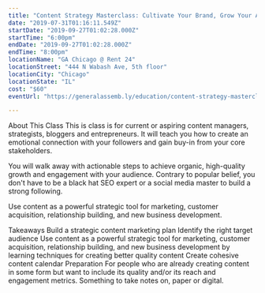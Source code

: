 ```yaml
---
title: "Content Strategy Masterclass: Cultivate Your Brand, Grow Your Audience"
date: "2019-07-31T01:16:11.549Z"
startDate: "2019-09-27T01:02:28.000Z"
startTime: "6:00pm"
endDate: "2019-09-27T01:02:28.000Z"
endTime: "8:00pm"
locationName: "GA Chicago @ Rent 24"
locationStreet: "444 N Wabash Ave, 5th floor"
locationCity: "Chicago"
locationState: "IL"
cost: "$60"
eventUrl: "https://generalassemb.ly/education/content-strategy-masterclass-cultivate-your-brand-grow-your-audience/chicago/82052"

---
```


About This Class
This is class is for current or aspiring content managers, strategists, bloggers and entrepreneurs. It will teach you how to create an emotional connection with your followers and gain buy-in from your core stakeholders.

You will walk away with actionable steps to achieve organic, high-quality growth and engagement with your audience. Contrary to popular belief, you don't have to be a black hat SEO expert or a social media master to build a strong following.

Use content as a powerful strategic tool for marketing, customer acquisition, relationship building, and new business development.

Takeaways
Build a strategic content marketing plan
Identify the right target audience
Use content as a powerful strategic tool for marketing, customer acquisition, relationship building, and new business development by learning techniques for creating better quality content
Create cohesive content calendar
Preparation
For people who are already creating content in some form but want to include its quality and/or its reach and engagement metrics. Something to take notes on, paper or digital.



